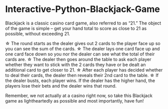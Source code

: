 # Interactive-Python-Blackjack-Game
Blackjack is a classic casino card game, also referred to as “21.” The object of the game is simple – get your hand total to score as close to 21 as possible, without exceeding 21. 

☆ The round starts as the dealer gives out 2 cards to the player face up so you can see the sum of the cards.
☆ The dealer lays one card face up and one card face down so you nor the dealer can see what the total of their cards are.
☆ The dealer then goes around the table to ask each player whether they want to stick with the 2 cards they have or be dealt an additional card to get closer to 21.
☆ After each player has decided whether to deal their cards, the dealer then reveals their 2nd card to the table.
☆ If the dealer busts, each player wins. If the dealer has the higher hand, the players lose their bets and the dealer wins that round.

Remember, we not actually at a casino right now, so take this Blackjack game as lightheartedly as possible and most importantly, have fun!
